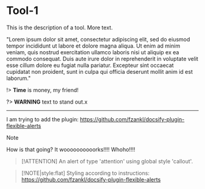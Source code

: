 # Tool-1
This is the description of a tool. More text.

"Lorem ipsum dolor sit amet, consectetur adipiscing elit, sed do eiusmod tempor incididunt ut labore et dolore magna aliqua. Ut enim ad minim veniam, quis nostrud exercitation ullamco laboris nisi ut aliquip ex ea commodo consequat. Duis aute irure dolor in reprehenderit in voluptate velit esse cillum dolore eu fugiat nulla pariatur. Excepteur sint occaecat cupidatat non proident, sunt in culpa qui officia deserunt mollit anim id est laborum."


!> **Time** is money, my friend!


?> **WARNING** text to stand out.x

--- 

I am trying to add the plugin:
https://github.com/fzankl/docsify-plugin-flexible-alerts

> [!NOTE]
> How is that going?
> It woooooooooorks!!!! Whoho!!!!

> [!ATTENTION]
> An alert of type 'attention' using global style 'callout'.

> [!NOTE|style:flat]
> Styling according to instructions: 
> https://github.com/fzankl/docsify-plugin-flexible-alerts



